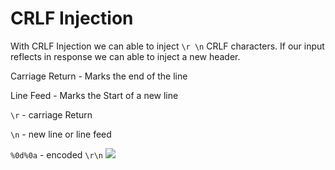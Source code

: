 # CRLF Injection

With CRLF Injection we can able to inject `\r \n` CRLF characters. If our input reflects in response we can able to inject a new header.

Carriage Return  - Marks the end of the line

Line Feed  - Marks the Start of a new line

`\r` - carriage Return 

`\n` - new line or line feed

`%0d%0a` - encoded `\r\n`
![](Pasted%20image%2020240624110303.png)

